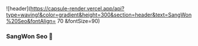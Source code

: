 ![header](https://capsule-render.vercel.app/api?type=waving!&color=gradient&height=300&section=header&text=SangWon%20Seo&fontAlign= 70 &fontSize=90)
### SangWon Seo 👋

<!--
**seosangdon/seosangdon** is a ✨ _special_ ✨ repository because its `README.md` (this file) appears on your GitHub profile.

Here are some ideas to get you started:

- 🔭 I’m currently working on ...
- 🌱 I’m currently learning ...
- 👯 I’m looking to collaborate on ...
- 🤔 I’m looking for help with ...
- 💬 Ask me about ...
- 📫 How to reach me: ...
- 😄 Pronouns: ...
- ⚡ Fun fact: ...
-->
